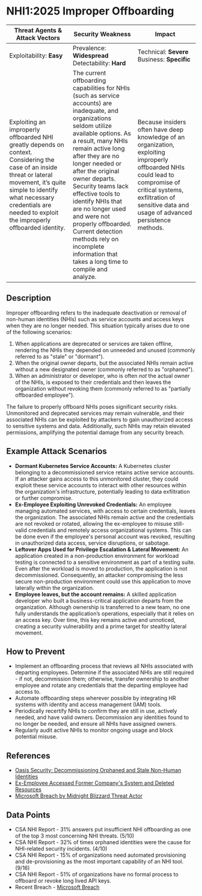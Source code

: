 # NHI1:2025 Improper Offboarding

| Threat Agents & Attack Vectors                    | Security Weakness                                                                                          | Impact                                         |
|---------------------------------------------------|-------------------------------------------------------------------------------------------------------------|------------------------------------------------|
| Exploitability: **Easy**            | Prevalence: **Widespread**<br>Detectability: **Hard**                       | Technical: **Severe**<br>Business: **Specific**     |
| Exploiting an improperly offboarded NHI greatly depends on context. Considering the case of an inside threat or lateral movement, it’s quite simple to identify what necessary credentials are needed to exploit the improperly offboarded identity. | The current offboarding capabilities for NHIs (such as service accounts) are inadequate, and organizations seldom utilize available options. As a result, many NHIs remain active long after they are no longer needed or after the original owner departs.<br>Security teams lack effective tools to identify NHIs that are no longer used and were not properly offboarded. Current detection methods rely on incomplete information that takes a long time to compile and analyze.      | Because insiders often have deep knowledge of an organization, exploiting improperly offboarded NHIs could lead to compromise of critical systems, exfiltration of sensitive data and usage of advanced persistence methods. |

## Description
Improper offboarding refers to the inadequate deactivation or removal of non-human identities (NHIs) such as service accounts and access keys when they are no longer needed. This situation typically arises due to one of the following scenarios:
1. When applications are deprecated or services are taken offline, rendering the NHIs they depended on unneeded and unused (commonly referred to as "stale" or "dormant").
2. When the original owner departs, but the associated NHIs remain active without a new designated owner (commonly referred to as "orphaned").
3. When an administrator or developer, who is often _not_ the actual owner of the NHIs, is exposed to their credentials and then leaves the organization without revoking them (commonly referred to as "partially offboarded employee").

The failure to properly offboard NHIs poses significant security risks. Unmonitored and deprecated services may remain vulnerable, and their associated NHIs can be exploited by attackers to gain unauthorized access to sensitive systems and data. Additionally, such NHIs may retain elevated permissions, amplifying the potential damage from any security breach.

## Example Attack Scenarios
- **Dormant Kubernetes Service Accounts:** A Kubernetes cluster belonging to a decommissioned service retains active service accounts. If an attacker gains access to this unmonitored cluster, they could exploit these service accounts to interact with other resources within the organization's infrastructure, potentially leading to data exfiltration or further compromise.
- **Ex-Employee Exploiting Unrevoked Credentials:** An employee managing automated services, with access to certain credentials, leaves the organization. The associated NHIs remain active and the credentials are not revoked or rotated, allowing the ex-employee to misuse still-valid credentials and remotely access organizational systems. This can be done even if the employee's personal account was revoked, resulting in unauthorized data access, service disruptions, or sabotage.
- **Leftover Apps Used for Privilege Escalation & Lateral Movement:** An application created in a non-production environment for workload testing is connected to a sensitive environment as part of a testing suite. Even after the workload is moved to production, the application is not decommissioned. Consequently, an attacker compromising the less secure non-production environment could use this application to move laterally within the organization.
- **Employee leaves, but the account remains:** A skilled application developer who built a business-critical application departs from the organization. Although ownership is transferred to a new team, no one fully understands the application’s operations, especially that it relies on an access key. Over time, this key remains active and unnoticed, creating a security vulnerability and a prime target for stealthy lateral movement.

## How to Prevent
- Implement an offboarding process that reviews all NHIs associated with departing employees. Determine if the associated NHIs are still required - if not, decommission them; otherwise, transfer ownership to another employee and rotate any credentials that the departing employee had access to.
- Automate offboarding steps wherever possible by integrating HR systems with identity and access management (IAM) tools.
- Periodically recertify NHIs to confirm they are still in use, actively needed, and have valid owners. Decommission any identities found to no longer be needed, and ensure all NHIs have assigned owners.
- Regularly audit active NHIs to monitor ongoing usage and block potential misuse.

## References
- [Oasis Security: Decommissioning Orphaned and Stale Non-Human Identities](https://www.oasis.security/resources/blog/decommissioning-orphaned-and-stale-non-human-identities)
- [Ex-Employee Accessed Former Company's System and Deleted Resources](https://www.channelnewsasia.com/singapore/former-employee-hack-ncs-delete-virtual-servers-quality-testing-4402141)
- [Microsoft Breach by Midnight Blizzard Threat Actor](https://msrc.microsoft.com/blog/2024/01/microsoft-actions-following-attack-by-nation-state-actor-midnight-blizzard/)

## Data Points
- CSA NHI Report - 31% answers put insufficient NHI offboarding as one of the top 3 most concerning NHI threats. (5/10)
- CSA NHI Report - 32% of times orphaned identities were the cause for NHI-related security incidents. (4/10)
- CSA NHI Report - 15% of organizations need automated provisioning and de-provisioning as the most important capability of an NHI tool. (9/16)
- CSA NHI Report - 51% of organizations have no formal process to offboard or revoke long lived API keys.
- Recent Breach - [Microsoft Breach](https://medium.com/@ronilichtman/how-to-protect-yourself-from-the-microsoft-oauth-attack-powershell-scripts-included-71b398034b8d)

